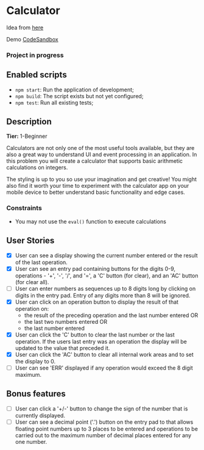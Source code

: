 # Calculator

Idea from [here](https://github.com/florinpop17/app-ideas)

Demo [CodeSandbox](https://codesandbox.io/embed/black-brook-4vcdj?fontsize=14&hidenavigation=1&theme=dark)

### Project in progress

## Enabled scripts

- `npm start`: Run the application of development;
- `npm build`: The script exists but not yet configured;
- `npm test`: Run all existing tests;

## Description

**Tier:**  1-Beginner

Calculators are not only one of the most useful tools available, but they are also a great way to understand UI and event processing in an application. In this problem you will create a calculator that supports basic arithmetic calculations on integers.

The styling is up to you so use your imagination and get creative! You might also find it worth your time to experiment with the calculator app on your mobile device to better understand basic functionality and edge cases.

### Constraints

-   You may not use the  `eval()`  function to execute calculations

## User Stories

-   [x] User can see a display showing the current number entered or the result of the last operation.
-   [x] User can see an entry pad containing buttons for the digits 0-9, operations - '+', '-', '/', and '=', a 'C' button (for clear), and an 'AC' button (for clear all).
-   [ ] User can enter numbers as sequences up to 8 digits long by clicking on digits in the entry pad. Entry of any digits more than 8 will be ignored.
-   [x] User can click on an operation button to display the result of that operation on:
    -   the result of the preceding operation and the last number entered OR
    -   the last two numbers entered OR
    -   the last number entered
-   [x] User can click the 'C' button to clear the last number or the last operation. If the users last entry was an operation the display will be updated to the value that preceded it.
-   [x] User can click the 'AC' button to clear all internal work areas and to set the display to 0.
-   [ ] User can see 'ERR' displayed if any operation would exceed the 8 digit maximum.
 ## Bonus features
-  [ ] User can click a '+/-' button to change the sign of the number that is currently displayed.
-  [ ] User can see a decimal point ('.') button on the entry pad to that allows floating point numbers up to 3 places to be entered and operations to be carried out to the maximum number of decimal places entered for any one number.